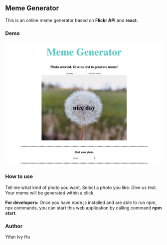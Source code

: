 ##  Meme Generator

This is an online meme generator based on **Flickr API** and **react**.
### Demo
![GitHub Logo](/demo.png)

### How to use
Tell me what kind of photo you want.
Select a photo you like.
Give us text.
Your meme will be generated within a click.

**For developers:** Once you have node.js installed and are able to run npm, npx commands, you can start this web application by calling command **npm start**.

### Author
Yifan Ivy Hu
